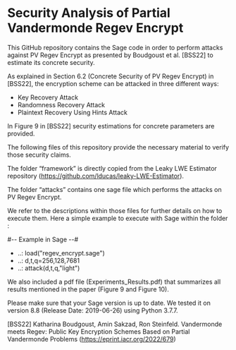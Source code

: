 # Security Analysis of Partial Vandermonde Regev Encrypt

This GitHub repository contains the Sage code in order to perform attacks against PV Regev Encrypt as presented by Boudgoust et al. [BSS22] to estimate its concrete security. 

As explained in Section 6.2 (Concrete Security of PV Regev Encrypt) in [BSS22], the encryption scheme can be attacked in three different ways:
- Key Recovery Attack
- Randomness Recovery Attack
- Plaintext Recovery Using Hints Attack

In Figure 9 in [BSS22] security estimations for concrete parameters are provided.

The following files of this repository provide the necessary material to verify those security claims.

The folder “framework” is directly copied from the Leaky LWE Estimator repository (https://github.com/lducas/leaky-LWE-Estimator).

The folder “attacks” contains one sage file which performs the attacks on PV Regev Encrypt.

We refer to the descriptions within those files for further details on how to execute them.
Here a simple example to execute with Sage within the folder :

#-- Example in Sage --#
- ..: load("regev_encrypt.sage")
- ..: d,t,q=256,128,7681
- ..: attack(d,t,q,"light")

We also included a pdf file (Experiments_Results.pdf) that summarizes all results mentioned in the paper (Figure 9 and Figure 10).

Please make sure that your Sage version is up to date.
We tested it on version 8.8 (Release Date: 2019-06-26) using Python 3.7.7.

[BSS22] Katharina Boudgoust, Amin Sakzad, Ron Steinfeld. Vandermonde meets Regev: Public Key Encryption Schemes Based on Partial Vandermonde Problems (https://eprint.iacr.org/2022/679)
